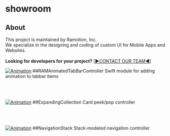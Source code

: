 # showroom
## About
This project is maintained by Ramotion, Inc.<br>
We specialize in the designing and coding of custom UI for Mobile Apps and Websites.<br><br>**Looking for developers for your project?** [[▶︎CONTACT OUR TEAM◀︎](http://business.ramotion.com?utm_source=gthb&utm_medium=special&utm_campaign=animated-tab-bar-contact-us/#Get_in_Touch)]



[![Animation](https://raw.githubusercontent.com/Ramotion/animated-tab-bar/master/Screenshots/tab-bar-icons-iphone-ramotion-animation-interface-design.gif)](https://github.com/Ramotion/animated-tab-bar)
##RAMAnimatedTabBarController
Swift module for adding animation to tabbar items
<br><br><br><br>

[![Animation](https://raw.githubusercontent.com/Ramotion/expanding-collection/master/preview.gif)](https://github.com/Ramotion/expanding-collection)
##ExpandingCollection
Card peek/pop controller
<br><br><br><br>

[![Animation](https://raw.githubusercontent.com/Ramotion/navigation-stack/master/Navigation-Stack.gif)](https://github.com/Ramotion/navigation-stack)
##NavigationStack
Stack-modeled navigation controller
